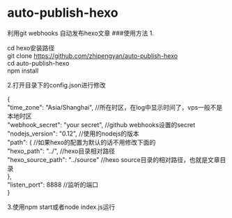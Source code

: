 # auto-publish-hexo
利用git webhooks 自动发布hexo文章
###使用方法
1.

  cd hexo安装路径<br/>
  git clone https://github.com/zhipengyan/auto-publish-hexo<br/>
  cd auto-publish-hexo<br/>
  npm install<br/>

2.打开目录下的config.json进行修改

  {<br/>
       "time_zone": "Asia/Shanghai", //所在时区，在log中显示时间了，vps一般不是本地时区<br/>
       "webhook_secret": "your secret", //github webhooks设置的secret<br/>
       "nodejs_version": "0.12", //使用的nodejs的版本<br/>
       "path": { //如果hexo的配置为默认的话不用修改下面的<br/>
         "hexo_path": "../", //hexo目录相对路径<br/>
         "hexo_source_path": "../source" //hexo source目录的相对路径，也就是文章目录<br/>
       },<br/>
       "listen_port": 8888 //监听的端口<br/>
  }<br/>

3.使用npm start或者node index.js运行

